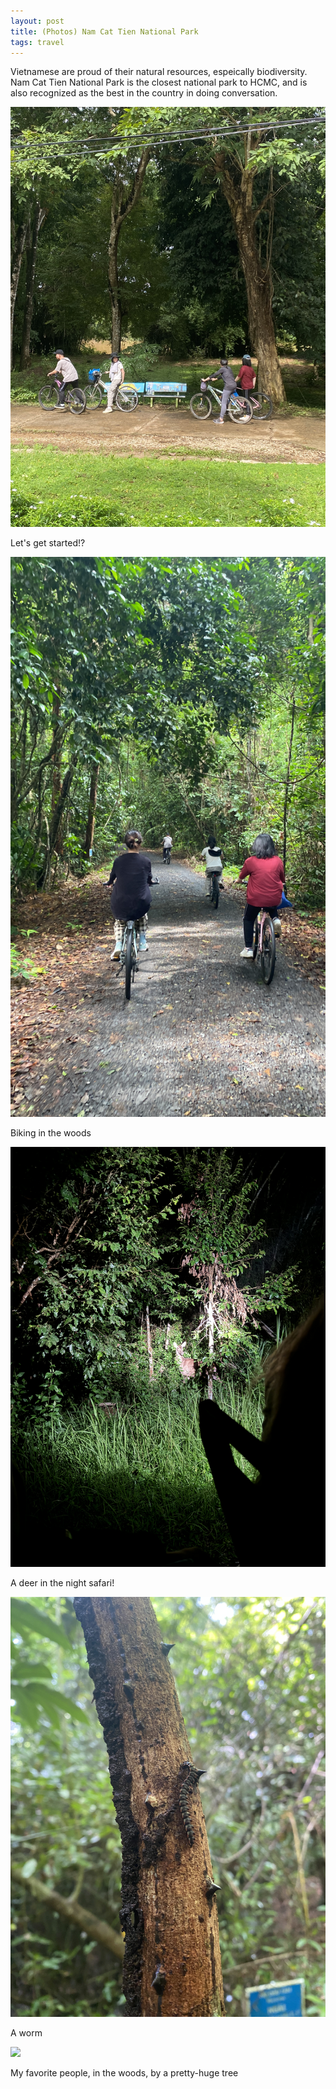 ```yaml
---
layout: post
title: (Photos) Nam Cat Tien National Park
tags: travel
---
```


Vietnamese are proud of their natural resources, espeically biodiversity. Nam Cat Tien National Park is the closest national park to HCMC, and is also recognized as the best in the country in doing conversation.

![](/assets/namcattien/IMG_8673.jpeg)

Let's get started!?

![](/assets/namcattien/IMG_8694.JPG)

Biking in the woods

![](/assets/namcattien/IMG_1178.jpeg)

A deer in the night safari!

![](/assets/namcattien/IMG_8689.jpeg)

A worm

![](/assets/namcattien/IMG_6166.jpeg)
<!-- ![](/assets/namcattien/IMG_6164.jpeg) -->

My favorite people, in the woods, by a pretty-huge tree

